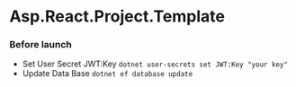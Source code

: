 # Asp.React.Project.Template
### Before launch
- Set User Secret JWT:Key `dotnet user-secrets set JWT:Key "your key"`
- Update Data Base `dotnet ef database update`